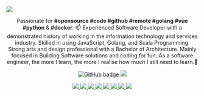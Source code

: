 <img src="https://res.cloudinary.com/dpdnaljnf/image/upload/v1595780057/go_sauis4.png"/>

<p align="center">Passionate for <b>#opensource #code #github #remote #golang #vue #python </b> & <b>#docker</b>. 📫 Experienced Software Developer with a demonstrated history of working in the information technology and services industry. Skilled in using JavaScript, Golang, and Scala Programming. Strong arts and design professional with a Bachelor of Architecture. Mainly focused in Building Software solutions and coding for fun. As a software engineer, the more I learn, the more I realise how much I still need to learn.💬</p>

<p align="center">
  <a href="https://github.com/Xanik?tab=followers">
    <img src="https://img.shields.io/github/followers/Xanik?label=Followers&logo=GitHub&style=for-the-badge" alt="GitHub badge" />
  </a>
  <a href="http://twitter.com/xan_ik">
    <img src="https://img.shields.io/twitter/follow/xan_ik?label=Twitter&logo=twitter&style=for-the-badge" />
  </a>
</p>
<p align="center">
  <a href="hhttps://img.shields.io/github/languages/top/Xanik/vms?color=red&label=Golang">
    <img src="https://img.shields.io/github/languages/top/Xanik/vms?color=red&label=Golang" />
  </a>
  <a href="https://img.shields.io/github/languages/count/Xanik/vms?color=lemon&label=Languages">
    <img src="https://img.shields.io/github/languages/count/Xanik/vms?color=lemon&label=Languages" />
  </a>
  <a href="https://img.shields.io/github/go-mod/go-version/Xanik/DevChallenge1.0">
    <img src="https://img.shields.io/github/go-mod/go-version/Xanik/DevChallenge1.0" />
  </a>
  <a href="https://img.shields.io/badge/Backend-Golang-yellowgreen">
    <img src="https://img.shields.io/badge/Backend-Golang-yellowgreen" />
  </a>
  <a href="https://img.shields.io/badge/Backend-NodeJs-yellow">
    <img src="https://img.shields.io/badge/Backend-Nodejs-yellow" />
  </a>
  <a href="https://img.shields.io/badge/Frondend-Vue-red">
    <img src="https://img.shields.io/badge/Frondend-Vue-red" />
  </a>
  <a href="https://img.shields.io/badge/Test-TDD-green">
    <img src="https://img.shields.io/badge/Test-TDD-green" />
  </a>
  <a href="https://img.shields.io/badge/DeployTool-Docker-lime">
    <img src="https://img.shields.io/badge/DeployTool-Docker-lime" />
  </a>
</p>

